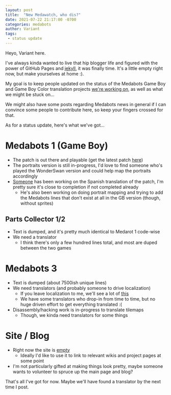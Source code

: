 ```yaml
---
layout: post
title:  "New Medawatch, who dis?"
date: 2021-07-22 21:17:00 -0700
categories: medabots
author: Variant
tags:
 - status update
---
```

Heyo, Variant here.

I've always kinda wanted to live that hip blogger life and figured with the power of GitHub Pages and [jekyll][jekyll-gh], it was finally time. It's a little empty right now, but make yourselves at home :).

My goal is to keep people updated on the status of the Medabots Game Boy and Game Boy Color translation projects [we're working on][medabots-gh], as well as what we might be stuck on... 

We might also have some posts regarding Medabots news in general if I can convince some people to contribute here, so keep your fingers crossed for that.

As for a status update, here's what we've got...

# Medabots 1 (Game Boy)
* The patch is out there and playable (get the latest patch [here][medarot1-latest])
* The portraits version is still in-progress, I'd love to find someone who's played the WonderSwan version and could help map the portraits accordingly
* [Someone][hideto-twitter] has been working on the Spanish translation of the patch, I'm pretty sure it's close to completion if not completed already
	* He's also been working on doing portrait mapping and trying to add the Medabots lines that don't exist at all in the GB version (though, without sprites)

## Parts Collector 1/2
* Text is dumped, and it's pretty much identical to Medarot 1 code-wise
* We need a translator
	* I think there's only a few hundred lines total, and most are duped between the two games

# Medabots 3
* Text is dumped (about 7500ish unique lines)
* We need translators (and probably someone to drive localization)
	* If you leave localization to me, we'll see a lot of [this][holy-medaroli]
	* We have some translators who drop-in from time to time, but no huge driven effort to get everything translated :(
* Disassembly/hacking work is in-progress to translate tilemaps
	* Though, we kinda need translators for some things

# Site / Blog
* Right now the site is [empty][medabots-site]
	* Ideally I'd like to use it to link to relevant wikis and project pages at some point
* I'm not particularly gifted at making things look pretty, maybe someone wants to volunteer to spruce up the main page and blog?

That's all I've got for now. Maybe we'll have found a translator by the next time I post.

[jekyll-gh]:   https://github.com/jekyll/jekyll
[medabots-gh]: https://github.com/Medabots
[medarot1-latest]: https://github.com/Medabots/medarot1/releases/latest
[hideto-twitter]: https://twitter.com/OnionBoy0
[medarot1-pc-gh]: https://github.com/Medabots/medarot1-pc
[holy-medaroli]: https://medabots.github.io/medarot3_dialog-previewer-js/index.html?t=%3C@LL,02,00%3EThe%20streets%20ain%27t%20ready%20for%3CD3%3Ethis.%0A%3C@RR,00,06%3EHoly%20Meda-roli!%3C*04%3E
[medabots-site]: https://medabots.github.io